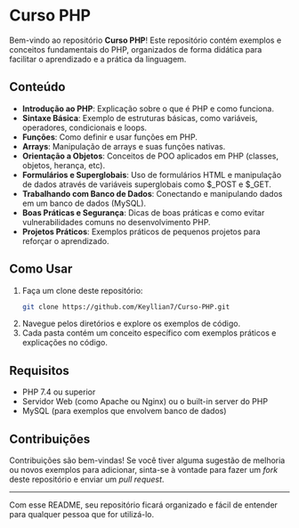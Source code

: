 # Curso PHP

Bem-vindo ao repositório **Curso PHP**! Este repositório contém exemplos e conceitos fundamentais do PHP, organizados de forma didática para facilitar o aprendizado e a prática da linguagem.

## Conteúdo

- **Introdução ao PHP**: Explicação sobre o que é PHP e como funciona.
- **Sintaxe Básica**: Exemplo de estruturas básicas, como variáveis, operadores, condicionais e loops.
- **Funções**: Como definir e usar funções em PHP.
- **Arrays**: Manipulação de arrays e suas funções nativas.
- **Orientação a Objetos**: Conceitos de POO aplicados em PHP (classes, objetos, herança, etc).
- **Formulários e Superglobais**: Uso de formulários HTML e manipulação de dados através de variáveis superglobais como $_POST e $_GET.
- **Trabalhando com Banco de Dados**: Conectando e manipulando dados em um banco de dados (MySQL).
- **Boas Práticas e Segurança**: Dicas de boas práticas e como evitar vulnerabilidades comuns no desenvolvimento PHP.
- **Projetos Práticos**: Exemplos práticos de pequenos projetos para reforçar o aprendizado.

## Como Usar

1. Faça um clone deste repositório:
   ```bash
   git clone https://github.com/Keyllian7/Curso-PHP.git
   ```
2. Navegue pelos diretórios e explore os exemplos de código.
3. Cada pasta contém um conceito específico com exemplos práticos e explicações no código.

## Requisitos

- PHP 7.4 ou superior
- Servidor Web (como Apache ou Nginx) ou o built-in server do PHP
- MySQL (para exemplos que envolvem banco de dados)

## Contribuições

Contribuições são bem-vindas! Se você tiver alguma sugestão de melhoria ou novos exemplos para adicionar, sinta-se à vontade para fazer um _fork_ deste repositório e enviar um _pull request_.

---

Com esse README, seu repositório ficará organizado e fácil de entender para qualquer pessoa que for utilizá-lo.
